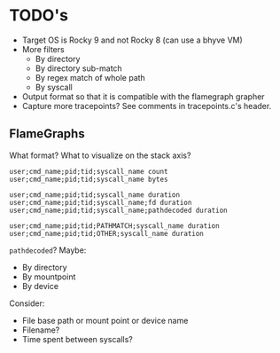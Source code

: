 # TODO's

* Target OS is Rocky 9 and not Rocky 8 (can use a bhyve VM)
* More filters
  * By directory
  * By directory sub-match
  * By regex match of whole path
  * By syscall
* Output format so that it is compatible with the flamegraph grapher
* Capture more tracepoints? See comments in tracepoints.c's header.

## FlameGraphs

What format? What to visualize on the stack axis?

```
user;cmd_name;pid;tid;syscall_name count
user;cmd_name;pid;tid;syscall_name bytes

user;cmd_name;pid;tid;syscall_name duration
user;cmd_name;pid;tid;syscall_name;fd duration
user;cmd_name;pid;tid;syscall_name;pathdecoded duration

user;cmd_name;pid;tid;PATHMATCH;syscall_name duration
user;cmd_name;pid;tid;OTHER;syscall_name duration
```

`pathdecoded`? Maybe:

* By directory
* By mountpoint
* By device


Consider:

* File base path or mount point or device name
* Filename?
* Time spent between syscalls?
